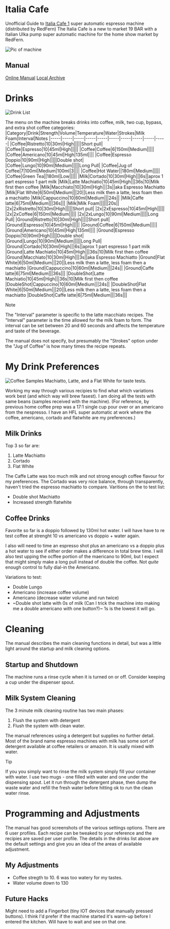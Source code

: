 # Italia Cafe
Unofficial Guide to [Italia Cafe 1](https://italiacafe.ca/products/italia-cafe-i) super automatic espresso machine (distributed by RedFern)
The Italia Cafe is a new to market 19 BAR with a Italian Ulka pump super automatic machine for the home show market by RedFern.   



![Pic of machine](images/machine.jpg?raw=true)

## Manual
[Online Manual](https://cdn.shopify.com/s/files/1/3098/0678/files/Italia_Cafe_I_Manual.pdf?v=1743791908)
[Local Archive](Italia_Cafe_I_Manual.pdf?raw=true)

# Drinks
![Drink List](images/box_drinks.jpg?raw=true)

The menu on the machine breaks drinks into coffee, milk, two cup, bypass, and extra shot coffee categories:
|Category|Drink|Strength|Volume|Temperature|Water|Strokes|Milk Foam|Interval|Notes
|-----|-----|-----|-----|-----|-----|-----|-----|-----|-----|
|Coffee|Ristretto|10|30ml|High|||||Short pull|
|Coffee|Espresso|10|45ml|High|||||
|Coffee|Coffee|6|150ml|Medium|||||
|Coffee|Americano|10|45ml|High|135ml||||
|Coffee|Espresso Doppio|10|90ml|High|||||Double shot|
|Coffee|Lungo|10|90ml|Medium|||||Long Pull|
|Coffee|Jug of Coffee|7|100ml|Medium|100ml|3||||
|Coffee|Hot Water||180ml|Medium|||||
|Coffee|Green Tea||180ml|Low|||||
|Milk|Cortado|10|30ml|High|||6s||aprox 1 part espresso 1 part milk
|Milk|Latte Machiatio|10|45ml|High|||36s|10|Milk first then coffee
|Milk|Macchiato|10|30ml|High|||3s||aka Espresso Machiatto
|Milk|Flat White|6|50ml|Medium|||20||Less milk then a latte, less foam then a machiatto
|Milk|Cappuccino|10|60ml|Medium|||24s||
|Milk|Caffe latte|6|75ml|Medium|||36s|||
|Milk|Milk Foam||||||20s||
|2x|2xRistretto|10|30ml|High|||||Short pull|
|2x|2xEspresso|10|45ml|High|||||
|2x|2xCoffee|6|150ml|Medium|||||
|2x|2xLungo|10|90ml|Medium|||||Long Pull|
|Ground|Ristretto|10|30ml|High|||||Short pull|
|Ground|Espresso|10|45ml|High|||||
|Ground|Coffee|6|150ml|Medium|||||
|Ground|Americano|10|45ml|High|135ml||||
|Ground|Espresso Doppio|10|90ml|High|||||Double shot|
|Ground|Lungo|10|90ml|Medium|||||Long Pull|
|Ground|Cortado|10|30ml|High|||6s||aprox 1 part espresso 1 part milk
|Ground|Latte Machiatio|10|45ml|High|||36s|10|Milk first then coffee
|Ground|Macchiato|10|30ml|High|||3s||aka Espresso Machiatto
|Ground|Flat White|6|50ml|Medium|||20||Less milk then a latte, less foam then a machiatto
|Ground|Cappuccino|10|60ml|Medium|||24s||
|Ground|Caffe latte|6|75ml|Medium|||36s|||
|DoubleShot|Latte Machiatio|10|45ml|High|||36s|10|Milk first then coffee
|DoubleShot|Cappuccino|10|60ml|Medium|||24s||
|DoubleShot|Flat White|6|50ml|Medium|||20||Less milk then a latte, less foam then a machiatto
|DoubleShot|Caffe latte|6|75ml|Medium|||36s|||

> [!NOTE]
> The "Interval" parameter is specific to the latte macchiato recipes. The "Interval" parameter is the time allowed for the milk foam to form.  The interval can be set between 20 and 60 seconds and affects the temperature and taste of the beverage.
> 
> The manual does not specify, but presumably the "Strokes" option under the "Jug of Coffee" is how many times the recipe repeats.

# My Drink Preferences

![Coffee Samples](images/coffees.jpg?raw=true)
Machiatto, Latte, and a Flat White for taste tests.

Working my way through various recipies to find what which variations work best (and which way will brew fasest).   I am doing all the tests with same beans (samples received with the machine).    (For reference, by previous home coffee prep was  a 17:1 single cup pour over or an americano from the nespresso.    I have an HFL super automatic at work where the coffee, americano, cortado and flatwhite are my preferences.)

## Milk Drinks

Top 3 so far are:
1. Latte Machiatto
2. Cortado
3. Flat White

The Caffe Latte was too much milk and not strong enough coffee flavour for my preferences.    The Cortado was very nice balance, through transparently, haven't tried the espresso machiatto to compare. Varitions on the to test list:
* Double shot Machiatto
* Increased strength flatwhite

## Coffee Drinks
Favorite so far is a doppio followed by 130ml hot water.   I will have have to re test coffee at strenght 10 vs americano vs doppio + water again.

I also will need to time an espresso shot plus an americano vs a doppio plus a hot water to see if either order makes a difference in total brew time.   I will also test upping the ocffee portion of the maericano to 90ml, but I expect that might simply make a long pull instead of double the coffee.   Not *quite* enough control to fully dial-in the Americano.   

Variations to test:
* Double Lungo
*  Americano (increase coffee volume)
*  Americano (decrease water volume and run twice)
*  ~Double shot latte with 0s of milk (Can I trick the machine into making me a double americano with one button?)~ 1s is the lowest it will go.

# Cleaning
The manual describes the main cleaning functions in detail, but was a little light around the startup and milk cleaning options.

## Startup and Shutdown
The machine runs a rinse cycle when it is turned on or off.   Consider keeping a cup under the dispenser spout.
## Milk System Cleaning
The 3 minute milk cleaning routine has two main phases:
1. Flush the system with detergent
2. Flush the system with clean water.

The manual references using a detergent but supplies no further detail.   Most of the brand name espresso machines with milk has some sort of detergent available at coffee retailers or amazon.    It is usally mixed with water.

> [!TIP]
> If you you simply want to rinse the milk system simply fill your container with water.   I use two mugs - one filled with water and one under the dispensing spout. Let it run through the detergent phase, then dump the waste water and refill the fresh water  before hitting ok to run the clean water rinse.

# Programming and Adjustments
The manual has good screenshots of the various settings options.  There are 6 user profiles.   Each recipe can be tweaked to your reference and the recipies are saved per user profile.  The details in the drinks list above are the default settings and give you an idea of the areas of available adjustment.

## My Adjustments
* Coffee stregth to 10.   6 was too watery for my tastes.
* Water volume down to 130

## Future Hacks
Might need to add a Fingerbot (tiny IOT devices that manually pressed buttons).   I think I'd prefer if the machine started it's warm-up before I entered the kitchen.   Will have to wait and see on that one.







